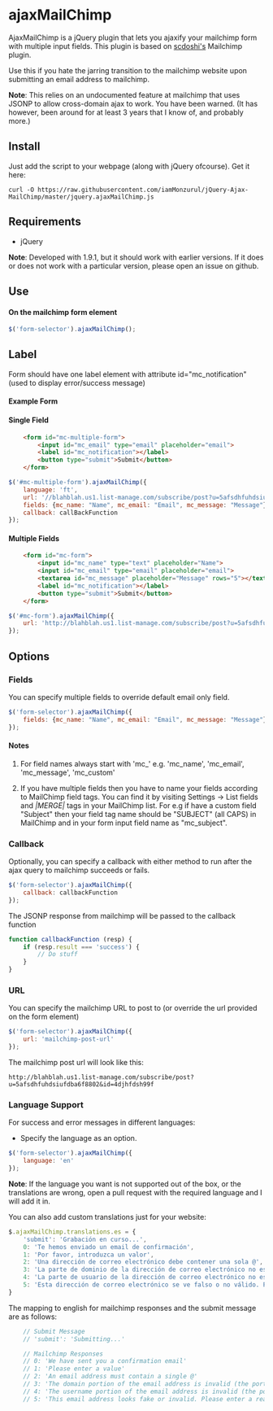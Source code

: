 # ajaxMailChimp

AjaxMailChimp is a jQuery plugin that lets you ajaxify your mailchimp form with multiple input fields. This plugin is based on [scdoshi's](https://github.com/scdoshi/jquery-ajaxchimp) Mailchimp plugin.

Use this if you hate the jarring transition to the mailchimp website upon submitting an email address to mailchimp.

**Note**: This relies on an undocumented feature at mailchimp that uses JSONP to allow cross-domain ajax to work. You have been warned. (It has however, been around for at least 3 years that I know of, and probably more.)


## Install

Just add the script to your webpage (along with jQuery ofcourse). Get it here:

```
curl -O https://raw.githubusercontent.com/iamMonzurul/jQuery-Ajax-MailChimp/master/jquery.ajaxMailChimp.js
```

## Requirements

* jQuery

**Note**: Developed with 1.9.1, but it should work with earlier versions. If it does or does not work with a particular version, please open an issue on github.

## Use

#### On the mailchimp form element

```js
$('form-selector').ajaxMailChimp();
```

## Label

Form should have one label element with attribute id="mc_notification" (used to display error/success message)


#### Example Form

#### Single Field

```html
    <form id="mc-multiple-form">
        <input id="mc_email" type="email" placeholder="email">
        <label id="mc_notification"></label>
        <button type="submit">Submit</button>
    </form>
```

```js
$('#mc-multiple-form').ajaxMailChimp({
    language: 'ft',
    url: '//blahblah.us1.list-manage.com/subscribe/post?u=5afsdhfuhdsiufdba6f8802&amp;id=4djhfdsh9',
    fields: {mc_name: "Name", mc_email: "Email", mc_message: "Message"},
    callback: callBackFunction
});
```


#### Multiple Fields

```html
    <form id="mc-form">
        <input id="mc_name" type="text" placeholder="Name">
        <input id="mc_email" type="email" placeholder="email">
        <textarea id="mc_message" placeholder="Message" rows="5"></textarea>
        <label id="mc_notification"></label>
        <button type="submit">Submit</button>
    </form>
```

```js
$('#mc-form').ajaxMailChimp({
    url: 'http://blahblah.us1.list-manage.com/subscribe/post?u=5afsdhfuhdsiufdba6f8802&id=4djhfdsh9'
});
```


## Options


### Fields

You can specify multiple fields to override default email only field.

```js
$('form-selector').ajaxMailChimp({
    fields: {mc_name: "Name", mc_email: "Email", mc_message: "Message"},
});
```
#### Notes

1. For field names always start with 'mc_'
    e.g. 'mc_name', 'mc_email', 'mc_message', 'mc_custom'

2. If you have multiple fields then you have to name your fields according to MailChimp field tags. You can find it
by visiting Settings -> List fields and *|MERGE|* tags in your MailChimp list.
For e.g if have a custom field "Subject" then your field tag name should be "SUBJECT" (all CAPS) in MailChimp and in your form input field name as "mc_subject".


### Callback

Optionally, you can specify a callback with either method to run after the
ajax query to mailchimp succeeds or fails.

```js
$('form-selector').ajaxMailChimp({
    callback: callbackFunction
});
```

The JSONP response from mailchimp will be passed to the callback function

```js
function callbackFunction (resp) {
    if (resp.result === 'success') {
        // Do stuff
    }
}
```

### URL

You can specify the mailchimp URL to post to (or override the url provided on the form element)

```js
$('form-selector').ajaxMailChimp({
    url: 'mailchimp-post-url'
});
```

The mailchimp post url will look like this:

```
http://blahblah.us1.list-manage.com/subscribe/post?u=5afsdhfuhdsiufdba6f8802&id=4djhfdsh99f
```

### Language Support

For success and error messages in different languages:

- Specify the language as an option.


```js
$('form-selector').ajaxMailChimp({
    language: 'en'
});
```

**Note**: If the language you want is not supported out of the box, or the translations are wrong, open a pull request with the required language and I will add it in.

You can also add custom translations just for your website:

```js
$.ajaxMailChimp.translations.es = {
    'submit': 'Grabación en curso...',
    0: 'Te hemos enviado un email de confirmación',
    1: 'Por favor, introduzca un valor',
    2: 'Una dirección de correo electrónico debe contener una sola @',
    3: 'La parte de dominio de la dirección de correo electrónico no es válida (la parte después de la @:)',
    4: 'La parte de usuario de la dirección de correo electrónico no es válida (la parte antes de la @:)',
    5: 'Esta dirección de correo electrónico se ve falso o no válido. Por favor, introduce una dirección de correo electrónico real'
}
```

The mapping to english for mailchimp responses and the submit message are as follows:

```js
    // Submit Message
    // 'submit': 'Submitting...'

    // Mailchimp Responses
    // 0: 'We have sent you a confirmation email'
    // 1: 'Please enter a value'
    // 2: 'An email address must contain a single @'
    // 3: 'The domain portion of the email address is invalid (the portion after the @: )'
    // 4: 'The username portion of the email address is invalid (the portion before the @: )'
    // 5: 'This email address looks fake or invalid. Please enter a real email address'

```

